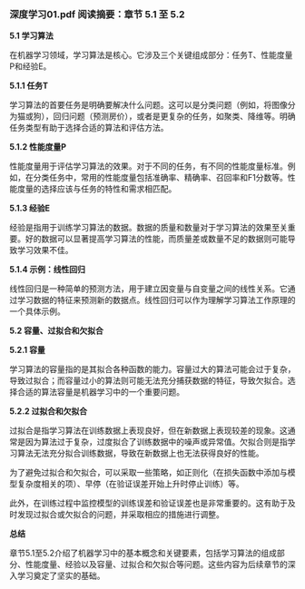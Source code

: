 ### 深度学习01.pdf 阅读摘要：章节 5.1 至 5.2

**5.1 学习算法**

在机器学习领域，学习算法是核心。它涉及三个关键组成部分：任务T、性能度量P和经验E。

**5.1.1 任务T**

学习算法的首要任务是明确要解决什么问题。这可以是分类问题（例如，将图像分为猫或狗），回归问题（预测房价），或者是更复杂的任务，如聚类、降维等。明确任务类型有助于选择合适的算法和评估方法。

**5.1.2 性能度量P**

性能度量用于评估学习算法的效果。对于不同的任务，有不同的性能度量标准。例如，在分类任务中，常用的性能度量包括准确率、精确率、召回率和F1分数等。性能度量的选择应该与任务的特性和需求相匹配。

**5.1.3 经验E**

经验是指用于训练学习算法的数据。数据的质量和数量对于学习算法的效果至关重要。好的数据可以显著提高学习算法的性能，而质量差或数量不足的数据则可能导致学习效果不佳。

**5.1.4 示例：线性回归**

线性回归是一种简单的预测方法，用于建立因变量与自变量之间的线性关系。它通过学习数据的特征来预测新的数据点。线性回归可以作为理解学习算法工作原理的一个具体示例。

**5.2 容量、过拟合和欠拟合**

**5.2.1 容量**

学习算法的容量指的是其拟合各种函数的能力。容量过大的算法可能会过于复杂，导致过拟合；而容量过小的算法则可能无法充分捕获数据的特征，导致欠拟合。选择合适的算法容量是机器学习中的一个重要问题。

**5.2.2 过拟合和欠拟合**

过拟合是指学习算法在训练数据上表现良好，但在新数据上表现较差的现象。这通常是因为算法过于复杂，过度拟合了训练数据中的噪声或异常值。欠拟合则是指学习算法无法充分拟合训练数据，导致在新数据上也无法获得良好的性能。

为了避免过拟合和欠拟合，可以采取一些策略，如正则化（在损失函数中添加与模型复杂度相关的项）、早停（在验证误差开始上升时停止训练）等。

此外，在训练过程中监控模型的训练误差和验证误差也是非常重要的。这有助于及时发现过拟合或欠拟合的问题，并采取相应的措施进行调整。

**总结**

章节5.1至5.2介绍了机器学习中的基本概念和关键要素，包括学习算法的组成部分、性能度量、经验以及容量、过拟合和欠拟合等问题。这些内容为后续章节的深入学习奠定了坚实的基础。